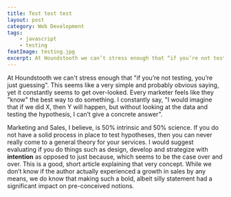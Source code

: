 ```yaml
---
title: Test test test
layout: post
category: Web Development
tags:
	- javascript
	- testing
featImage: testing.jpg
excerpt: At Houndstooth we can’t stress enough that “if you’re not testing, you’re just guessing”.  This seems like a very simple and probably obvious saying, yet it constantly seems to get over-looked.
---
```


At Houndstooth we can't stress enough that "if you’re not testing, you’re just guessing".  This seems like a very simple and probably obvious saying, yet it constantly seems to get over-looked.  Every marketer feels like they "know" the best way to do something.  I constantly say, "I would imagine that if we did X, then Y will happen, but without looking at the data and testing the hypothesis, I can’t give a concrete answer".  

Marketing and Sales, I believe, is 50% intrinsic and 50% science.  If you do not have a solid process in place to test hypotheses, then you can never really come to a general theory for your services.  I would suggest evaluating if you do things such as design, develop and strategize with **intention** as opposed to just because, which seems to be the case over and over.  This is a good, short article explaining that very concept.  While we don’t know if the author actually experienced a growth in sales by any means, we do know that making such a bold, albeit silly statement had a significant impact on pre-conceived notions.